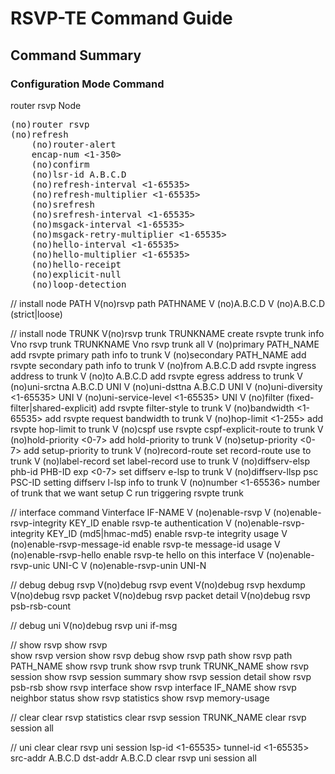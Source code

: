<h1>RSVP-TE Command Guide</h1>

<h2>Command Summary</h2>
<h3>Configuration Mode Command</h2>
router rsvp Node
<pre>
(no)router rsvp 
(no)refresh
    (no)router-alert
    encap-num <1-350>
    (no)confirm
    (no)lsr-id A.B.C.D
    (no)refresh-interval <1-65535>
    (no)refresh-multiplier <1-65535>
    (no)srefresh
    (no)srefresh-interval <1-65535>
    (no)msgack-interval <1-65535>
    (no)msgack-retry-multiplier <1-65535>
    (no)hello-interval <1-65535>
    (no)hello-multiplier <1-65535>
    (no)hello-receipt
    (no)explicit-null
    (no)loop-detection</pre>
        
// install node PATH
V(no)rsvp path PATHNAME
V	(no)A.B.C.D
V	(no)A.B.C.D (strict|loose)
	
	
// install node TRUNK
V(no)rsvp trunk TRUNKNAME		create rsvpte trunk info
Vno rsvp trunk TRUNKNAME
Vno rsvp trunk all
V	(no)primary PATH_NAME		add rsvpte primary path info to trunk
V	(no)secondary PATH_NAME		add rsvpte secondary path info to trunk
V	(no)from A.B.C.D 		add rsvpte ingress address to trunk
V	(no)to A.B.C.D			add rsvpte egress address to trunk
V	(no)uni-srctna A.B.C.D          UNI
V	(no)uni-dsttna A.B.C.D          UNI
V	(no)uni-diversity <1-65535>     UNI
V	(no)uni-service-level <1-65535> UNI
V	(no)filter (fixed-filter|shared-explicit) add rsvpte filter-style to trunk
V	(no)bandwidth <1-65535>		add rsvpte request bandwidth to trunk
V	(no)hop-limit <1-255>		add rsvpte hop-limit to trunk
V	(no)cspf			use rsvpte cspf-explicit-route to trunk
V	(no)hold-priority <0-7>		add hold-priority to trunk
V	(no)setup-priority <0-7>	add setup-priority to trunk
V	(no)record-route		set record-route use to trunk
V	(no)label-record		set label-record use to trunk
V	(no)diffserv-elsp phb-id PHB-ID exp <0-7> set diffserv e-lsp to trunk
V	(no)diffserv-llsp psc PSC-ID	setting diffserv l-lsp info to trunk
V	(no)number <1-65536>		number of trunk that we want setup
C	run				triggering rsvpte trunk

// interface command
Vinterface IF-NAME
V	(no)enable-rsvp
V	(no)enable-rsvp-integrity KEY_ID enable rsvp-te authentication
V	(no)enable-rsvp-integrity KEY_ID (md5|hmac-md5) enable rsvp-te integrity usage
V	(no)enable-rsvp-message-id	enable rsvp-te message-id usage
V	(no)enable-rsvp-hello		enable rsvp-te hello on this interface
V	(no)enable-rsvp-unic		UNI-C
V	(no)enable-rsvp-unin		UNI-N

// debug
debug rsvp
V(no)debug rsvp event
V(no)debug rsvp hexdump
V(no)debug rsvp packet
V(no)debug rsvp packet detail
V(no)debug rsvp psb-rsb-count

// debug uni
V(no)debug rsvp uni if-msg


// show rsvp
show rsvp	
show rsvp version
show rsvp debug
show rsvp path
show rsvp path PATH_NAME
show rsvp trunk
show rsvp trunk TRUNK_NAME
show rsvp session
show rsvp session summary
show rsvp session detail
show rsvp psb-rsb
show rsvp interface
show rsvp interface IF_NAME
show rsvp neighbor status
show rsvp statistics
show rsvp memory-usage

// clear
clear rsvp statistics
clear rsvp session TRUNK_NAME
clear rsvp session all

// uni clear
clear rsvp uni session lsp-id <1-65535> tunnel-id <1-65535> src-addr A.B.C.D dst-addr A.B.C.D
clear rsvp uni session all
